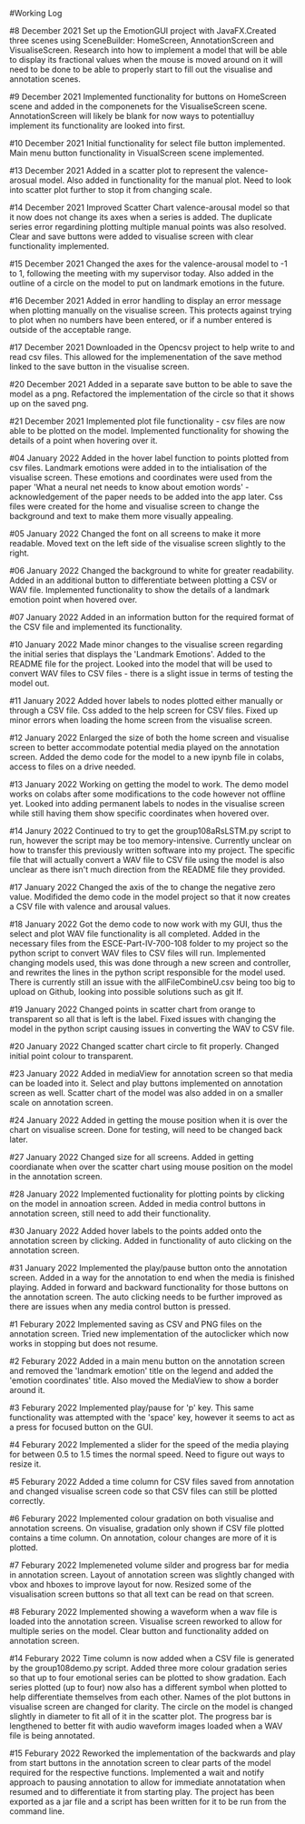 #Working Log

#8 December 2021
Set up the EmotionGUI project with JavaFX.Created three scenes using SceneBuilder: HomeScreen, AnnotationScreen and VisualiseScreen. Research into how to implement a model that will be able to display its fractional values when the mouse is moved around on it will need to be done to be able to properly start to fill out the visualise and annotation scenes. 

#9 December 2021
Implemented functionality for buttons on HomeScreen scene and added in the componenets for the VisualiseScreen scene. AnnotationScreen will likely be blank for now ways to potentialluy implement its functionality are looked into first.

#10 December 2021
Initial functionality for select file button implemented. Main menu button functionality in VisualScreen scene implemented.

#13 December 2021
Added in a scatter plot to represent the valence-arosual model. Also added in functionality for the manual plot. Need to look into scatter plot further to stop it from changing scale.

#14 December 2021
Improved Scatter Chart valence-arousal model so that it now does not change its axes when a series is added. The duplicate series error regardining plotting multiple manual points was also resolved. Clear and save buttons were added to visualise screen with clear functionality implemented.

#15 December 2021
Changed the axes for the valence-arousal model to -1 to 1, following the meeting with my supervisor today. Also added in the outline of a circle on the model to put on landmark emotions in the future.

#16 December 2021
Added in error handling to display an error message when plotting manually on the visualise screen. This protects against trying to plot when no numbers have been entered, or if a number entered is outside of the acceptable range.

#17 December 2021
Downloaded in the Opencsv project to help write to and read csv files. This allowed for the implemenentation of the save method linked to the save button in the visualise screen.

#20 December 2021
Added in a separate save button to be able to save the model as a png. Refactored the implementation of the circle so that it shows up on the saved png.

#21 December 2021
Implemented plot file functionality - csv files are now able to be plotted on the model. Implemented functionality for showing the details of a point when hovering over it.

#04 January 2022
Added in the hover label function to points plotted from csv files. Landmark emotions were added in to the intialisation of the visualise screen. These emotions and coordinates were used from the paper 'What a neural net needs to know about emotion words' - acknowledgement of the paper needs to be added into the app later. Css files were created for the home and visualise screen to change the background and text to make them more visually appealing. 

#05 January 2022
Changed the font on all screens to make it more readable. Moved text on the left side of the visualise screen slightly to the right. 

#06 January 2022
Changed the background to white for greater readability. Added in an additional button to differentiate between plotting a CSV or WAV file. Implemented functionality to show the details of a landmark emotion point when hovered over.

#07 January 2022
Added in an information button for the required format of the CSV file and implemented its functionality.

#10 January 2022
Made minor changes to the visualise screen regarding the initial series that displays the 'Landmark Emotions'. Added to the README file for the project. Looked into the model that will be used to convert WAV files to CSV files - there is a slight issue in terms of testing the model out.

#11 January 2022
Added hover labels to nodes plotted either manually or through a CSV file. Css added to the help screen for CSV files. Fixed up minor errors when loading the home screen from the visualise screen. 

#12 January 2022
Enlarged the size of both the home screen and visualise screen to better accommodate potential media played on the annotation screen. Added the demo code for the model to a new ipynb file in colabs, access to files on a drive needed.

#13 January 2022
Working on getting the model to work. The demo model works on colabs after some modifications to the code however not offline yet. Looked into adding permanent labels to nodes in the visualise screen while still having them show specific coordinates when hovered over.

#14 Janury 2022
Continued to try to get the group108aRsLSTM.py script to run, however the script may be too memory-intensive. Currently unclear on how to transfer this previously written software into my project. The specific file that will actually convert a WAV file to CSV file using the model is also unclear as there isn't much direction from the README file they provided. 

#17 January 2022
Changed the axis of the to change the negative zero value. Modifided the demo code in the model project so that it now creates a CSV file with valence and arousal values. 

#18 January 2022
Got the demo code to now work with my GUI, thus the select and plot WAV file functionality is all completed. Added in the necessary files from the ESCE-Part-IV-700-108 folder to my project so the python script to convert WAV files to CSV files will run. Implemented changing models used, this was done through a new screen and controller, and rewrites the lines in the python script responsible for the model used. There is currently still an issue with the allFileCombineU.csv being too big to upload on Github, looking into possible solutions such as git lf.

#19 January 2022
Changed points in scatter chart from orange to transparent so all that is left is the label. Fixed issues with changing the model in the python script causing issues in converting the WAV to CSV file.

#20 January 2022
Changed scatter chart circle to fit properly. Changed initial point colour to transparent.

#23 January 2022
Added in mediaView for annotation screen so that media can be loaded into it. Select and play buttons implemented on annotation screen as well. Scatter chart of the model was also added in on a smaller scale on annotation screen.

#24 January 2022
Added in getting the mouse position when it is over the chart on visualise screen. Done for testing, will need to be changed back later.

#27 January 2022
Changed size for all screens. Added in getting coordianate when over the scatter chart using mouse position on the model in the annotation screen.

#28 January 2022
Implemented fuctionality for plotting points by clicking on the model in annoation screen. Added in media control buttons in annotation screen, still need to add their functionality.

#30 January 2022
Added hover labels to the points added onto the annotation screen by clicking. Added in functionality of auto clicking on the annotation screen.

#31 January 2022
Implemented the play/pause button onto the annotation screen. Added in a way for the annotation to end when the media is finished playing. Added in forward and backward functionality for those buttons on the annotation screen. The auto clicking needs to be further improved as there are issues when any media control button is pressed. 

#1 Feburary 2022
Implemented saving as CSV and PNG files on the annotation screen. Tried new implementation of the autoclicker which now works in stopping but does not resume. 

#2 Feburary 2022
Added in a main menu button on the annotation screen and removed the 'landmark emotion'  title on the legend and added the 'emotion coordinates' title. Also moved the MediaView to show a border around it. 

#3 Feburary 2022
Implemented play/pause for 'p' key. This same functionality was attempted with the 'space' key, however it seems to act as a press for focused button on the GUI. 

#4 Feburary 2022
Implemented a slider for the speed of the media playing for between 0.5 to 1.5 times the normal speed. Need to figure out ways to resize it.

#5 Feburary 2022
Added a time column for CSV files saved from annotation and changed visualise screen code so that CSV files can still be plotted correctly.

#6 Feburary 2022
Implemented colour gradation on both visualise and annotation screens. On visualise, gradation only shown if CSV file plotted contains a time column. On annotation, colour changes are more of it is plotted.

#7 Feburary 2022
Implemeneted volume silder and progress bar for media in annotation screen. Layout of annotation screen was slightly changed with vbox and hboxes to improve layout for now. Resized some of the visualisation screen buttons so that all text can be read on that screen.

#8 Feburary 2022
Implemented showing a waveform when a wav file is loaded into the annotation screen. Visualise screen reworked to allow for multiple series on the model. Clear button and functionality added on annotation screen.

#14 Feburary 2022
Time column is now added when a CSV file is generated by the group108demo.py script. Added three more colour gradation series so that up to four emotional series can be plotted to show gradation. Each series plotted (up to four) now also has a different symbol when plotted to help differentiate themselves from each other. Names of the plot buttons in visualise screen are changed for clarity. The circle on the model is changed slightly in diameter to fit all of it in the scatter plot. The progress bar is lengthened to better fit with audio waveform images loaded when a WAV file is being annotated.

#15 Feburary 2022
Reworked the implementation of the backwards and play from start buttons in the annotation screen to clear parts of the model required for the respective functions. Implemented a wait and notify approach to pausing annotation to allow for immediate annotatation when resumed and to differentiate it from starting play. The project has been exported as a jar file and a script has been written for it to be run from the command line.
